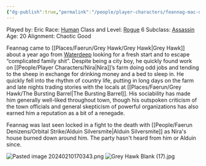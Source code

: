 ```yaml
---
{"dg-publish":true,"permalink":"/people/player-characters/feannag-mac-damhan/","tags":["Character","Faerun","GreyHawk","PC"]}
---
```


Played by: Eric
Race: [Human](http://dnd5e.wikidot.com/human)
Class and Level: [Rogue](http://dnd5e.wikidot.com/rogue) 6
Subclass: [Assassin](https://dnd5e.wikidot.com/rogue:assassin)
Age: 20
Alignment: Chaotic Good

Feannag came to [[Places/Faerun/Grey Hawk/Grey Hawk\|Grey Hawk]] about a year ago from [Waterdeep](https://forgottenrealms.fandom.com/wiki/Waterdeep) looking for a fresh start and to escape “complicated family shit”. Despite being a city boy, he quickly found work on [[People/Player Characters/Nira\|Nira]]’s farm doing odd jobs and tending to the sheep in exchange for drinking money and a bed to sleep in. He quickly fell into the rhythm of country life, putting in long days on the farm and late nights trading stories with the locals at [[Places/Faerun/Grey Hawk/The Bursting Barrel\|The Bursting Barrel]]. His sociability has made him generally well-liked throughout town, though his outspoken criticism of the town officials and general skepticism of powerful organizations has also earned him a reputation as a bit of a renegade.

Feannag was last seen locked in a fight to the death with [[People/Faerun Denizens/Orbital Strike/Alduin Silversmite\|Alduin Silversmite]] as Nira's house burned down around him.  The party hasn't heard from him or Alduin since.  

![Pasted image 20240210170343.png](/img/user/Z_Attachments/Pasted%20image%2020240210170343.png)
![Grey Hawk Blank (17).jpg](/img/user/Z_Attachments/Grey%20Hawk%20Blank%20(17).jpg)

